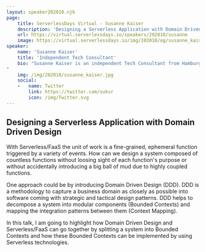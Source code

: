 ```yaml
---
layout: speaker202010.njk
page:
    title: ServerlessDays Virtual - Susanne Kaiser
    description: 'Designing a Serverless Application with Domain Driven Design'
    url: https://virtual.serverlessdays.io/speakers/202010/susanne
    image: https://virtual.serverlessdays.io/img/202010/og/susanne_kaiser_card.png
speaker:
    name: 'Susanne Kaiser'
    title: 'Independent Tech Consultant'
    bio: "Susanne Kaiser is an independent Tech Consultant from Hamburg, Germany,  supporting organizations of various sizes to build and run software products from idea to production.  Susanne was previously working as a startup CTO.\r\nShe has a background in computer sciences and experience in software development & architecture for more than 17 years and regularly presents at international tech conferences.
"
    img: /img/202010/susanne_kaiser.jpg
    social:
    -   name: Twitter
        link: https://twitter.com/suksr
        icon: /img/Twitter.svg
---
```


## Designing a Serverless Application with Domain Driven Design

With Serverless/FaaS the unit of work is a fine-grained, ephemeral function triggered by a variety of events. How can we design a system composed of countless functions without loosing sight of each function's purpose or without accidentally introducing a big ball of mud due to highly coupled functions. 

One approach could be by introducing Domain Driven Design (DDD). DDD is a methodology to capture a business domain as closely as possible into software coming with strategic and tactical design patterns. DDD helps to decompose a system into modular components (Bounded Contexts) and mapping the integration patterns between them (Context Mapping).

In this talk, I am going to highlight how Domain Driven Design and Serverless/FaaS can go together by splitting a system into Bounded Contexts and how these Bounded Contexts can be implemented by using Serverless technologies.

